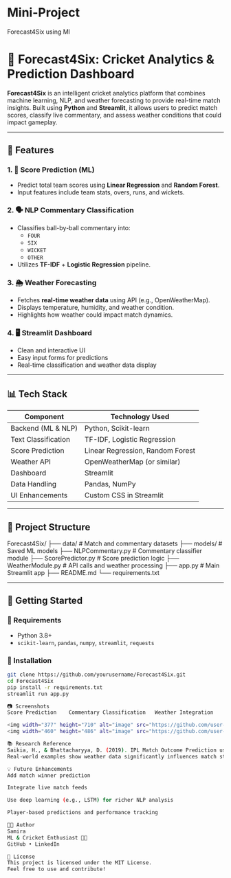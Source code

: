 # Mini-Project
Forecast4Six using Ml

# 🏏 Forecast4Six: Cricket Analytics & Prediction Dashboard

**Forecast4Six** is an intelligent cricket analytics platform that combines machine learning, NLP, and weather forecasting to provide real-time match insights. Built using **Python** and **Streamlit**, it allows users to predict match scores, classify live commentary, and assess weather conditions that could impact gameplay.

---

## 🔧 Features

### 1. 🧠 Score Prediction (ML)
- Predict total team scores using **Linear Regression** and **Random Forest**.
- Input features include team stats, overs, runs, and wickets.

### 2. 🗣️ NLP Commentary Classification
- Classifies ball-by-ball commentary into:
  - `FOUR`
  - `SIX`
  - `WICKET`
  - `OTHER`
- Utilizes **TF-IDF** + **Logistic Regression** pipeline.

### 3. 🌦️ Weather Forecasting
- Fetches **real-time weather data** using API (e.g., OpenWeatherMap).
- Displays temperature, humidity, and weather condition.
- Highlights how weather could impact match dynamics.

### 4. 🖥️ Streamlit Dashboard
- Clean and interactive UI
- Easy input forms for predictions
- Real-time classification and weather data display

---

## 📊 Tech Stack

| Component              | Technology Used            |
|------------------------|----------------------------|
| Backend (ML & NLP)     | Python, Scikit-learn       |
| Text Classification    | TF-IDF, Logistic Regression|
| Score Prediction       | Linear Regression, Random Forest |
| Weather API            | OpenWeatherMap (or similar)|
| Dashboard              | Streamlit                  |
| Data Handling          | Pandas, NumPy              |
| UI Enhancements        | Custom CSS in Streamlit    |

---

## 📁 Project Structure

Forecast4Six/
├── data/ # Match and commentary datasets
├── models/ # Saved ML models
├── NLPCommentary.py # Commentary classifier module
├── ScorePredictor.py # Score prediction logic
├── WeatherModule.py # API calls and weather processing
├── app.py # Main Streamlit app
├── README.md
└── requirements.txt


---

## 🚀 Getting Started

### 🔗 Requirements
- Python 3.8+
- `scikit-learn`, `pandas`, `numpy`, `streamlit`, `requests`

### 🔨 Installation

```bash
git clone https://github.com/yourusername/Forecast4Six.git
cd Forecast4Six
pip install -r requirements.txt
streamlit run app.py

📷 Screenshots
Score Prediction	Commentary Classification	Weather Integration

<img width="377" height="710" alt="image" src="https://github.com/user-attachments/assets/5845de59-1213-43b8-ab2f-979695c96e67" />
<img width="460" height="486" alt="image" src="https://github.com/user-attachments/assets/dbf51da4-93da-44b2-84c9-7203b23f1a25" />

📚 Research Reference
Saikia, H., & Bhattacharyya, D. (2019). IPL Match Outcome Prediction using Machine Learning.
Real-world examples show weather data significantly influences match strategy and performance.

💡 Future Enhancements
Add match winner prediction

Integrate live match feeds

Use deep learning (e.g., LSTM) for richer NLP analysis

Player-based predictions and performance tracking

👩‍💻 Author
Samira
ML & Cricket Enthusiast 🧠🏏
GitHub • LinkedIn

📜 License
This project is licensed under the MIT License.
Feel free to use and contribute!



